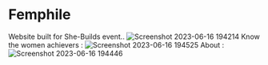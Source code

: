 # Femphile
Website built for She-Builds event..
![Screenshot 2023-06-16 194214](https://github.com/codingassistance/Femphile/assets/116947235/6eea4169-008d-4f4c-a1e9-bf6e3c13dc23)
Know the women achievers :
![Screenshot 2023-06-16 194525](https://github.com/codingassistance/Femphile/assets/116947235/d7616bf1-cc66-4462-b8d1-3bdc726d7369)
About :
![Screenshot 2023-06-16 194446](https://github.com/codingassistance/Femphile/assets/116947235/865070c4-9811-4eaa-abba-598b354728b8)

